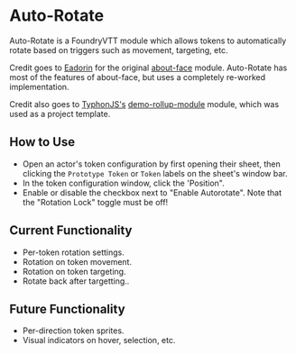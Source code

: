 # Auto-Rotate
Auto-Rotate is a FoundryVTT module which allows tokens to automatically rotate based on triggers such as movement, targeting, etc.

Credit goes to [Eadorin](https://github.com/eadorin) for the original [about-face](https://github.com/eadorin/about-face) module. Auto-Rotate has most of the features of about-face, but uses a completely re-worked implementation.

Credit also goes to [TyphonJS's](https://github.com/typhonjs-fvtt) [demo-rollup-module](https://github.com/typhonjs-fvtt/demo-rollup-module) module, which was used as a project template.

## How to Use ##
  - Open an actor's token configuration by first opening their sheet, then clicking the `Prototype Token` or `Token` labels on the sheet's window bar.
  - In the token configuration window, click the 'Position".
  - Enable or disable the checkbox next to "Enable Autorotate". Note that the "Rotation Lock" toggle must be off!

## Current Functionality ##
  - Per-token rotation settings.
  - Rotation on token movement.
  - Rotation on token targeting.
  - Rotate back after targetting..

## Future Functionality ##
  - Per-direction token sprites.
  - Visual indicators on hover, selection, etc.
